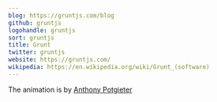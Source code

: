 ```yaml
---
blog: https://gruntjs.com/blog
github: gruntjs
logohandle: gruntjs
sort: gruntjs
title: Grunt
twitter: gruntjs
website: https://gruntjs.com/
wikipedia: https://en.wikipedia.org/wiki/Grunt_(software)
---
```


The animation is by [Anthony Potgieter](https://anthonypotgieter.com/category/experiments/)